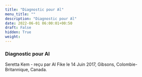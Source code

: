 ```yaml
---
title: "Diagnostic pour Al"
menu_title: ""
description: "Diagnostic pour Al"
date: 2022-06-01 06:00:01+00:50
draft: False
hidden: True
weight:
---
```

### Diagnostic pour Al

Seretta Kem - reçu par Al Fike le 14 Juin 2017, Gibsons, Colombie-Britannique, Canada.



